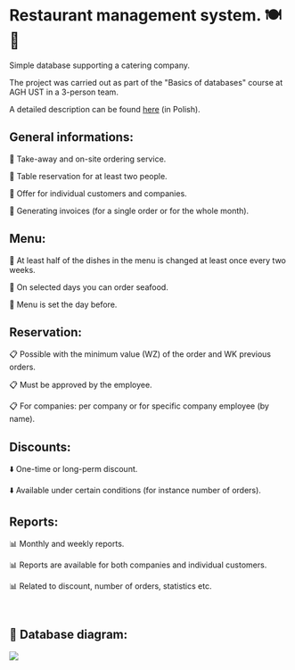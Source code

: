 <h1> Restaurant management system.  🍽 🍲 </h1>
<p> Simple database supporting a catering company.</p>
<p> The project was carried out as part of the "Basics of databases" course at AGH UST in a 3-person team. </p>
<p> A detailed description can be found <a href = "https://github.com/YoC00lig/Podstawy-baz-danych-projekt/blob/master/description.pdf"> here</a> (in Polish).</p>

<h2>General informations:</h2>
<p> 🔸 Take-away and on-site ordering service. </p>
<p> 🔸 Table reservation for at least two people. </p>
<p> 🔸 Offer for individual customers and companies. </p>
<p> 🔸 Generating invoices (for a single order or for the whole month). </p>

<h2> Menu:</h2>
<p> 🍔 At least half of the dishes in the menu is changed at least once every two weeks. </p>
<p> 🍔 On selected days you can order seafood. </p>
<p> 🍔 Menu is set the day before. </p>

<h2>Reservation:</h2>
<p> 📋 Possible with the minimum value (WZ) of the order and WK previous orders.</p>
<p> 📋 Must be approved by the employee.</p>
<p> 📋 For companies: per company or for specific company employee (by name).</p>

<h2>Discounts:</h2>
<p> ⬇️ One-time or long-perm discount.</p>
<p> ⬇️ Available under certain conditions (for instance number of orders).</p>

<h2>Reports:</h2>
<p> 📊 Monthly and weekly reports.</p>
<p> 📊 Reports are available for both companies and individual customers.</p>
<p> 📊 Related to discount, number of orders, statistics etc.</p>

<br>

<h2> 📌 Database diagram:</h2>
<img src ="diagram.png">
